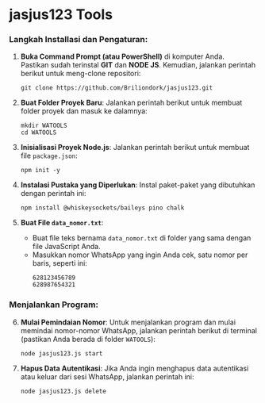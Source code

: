 # jasjus123 Tools

### Langkah Installasi dan Pengaturan:

1. **Buka Command Prompt (atau PowerShell)** di komputer Anda.  
   Pastikan sudah terinstal **GIT** dan **NODE JS**. Kemudian, jalankan perintah berikut untuk meng-clone repositori:
   ```
   git clone https://github.com/Briliondork/jasjus123.git
   ```

2. **Buat Folder Proyek Baru**: Jalankan perintah berikut untuk membuat folder proyek dan masuk ke dalamnya:
   ```
   mkdir WATOOLS
   cd WATOOLS
   ```

3. **Inisialisasi Proyek Node.js**: Jalankan perintah berikut untuk membuat file `package.json`:
   ```
   npm init -y
   ```

4. **Instalasi Pustaka yang Diperlukan**: Instal paket-paket yang dibutuhkan dengan perintah ini:
   ```
   npm install @whiskeysockets/baileys pino chalk
   ```

5. **Buat File `data_nomor.txt`**:
   - Buat file teks bernama `data_nomor.txt` di folder yang sama dengan file JavaScript Anda.
   - Masukkan nomor WhatsApp yang ingin Anda cek, satu nomor per baris, seperti ini:
     ```
     628123456789
     628987654321
     ```

### Menjalankan Program:

6. **Mulai Pemindaian Nomor**: Untuk menjalankan program dan mulai memindai nomor-nomor WhatsApp, jalankan perintah berikut di terminal (pastikan Anda berada di folder `WATOOLS`):
   ```
   node jasjus123.js start
   ```

7. **Hapus Data Autentikasi**: Jika Anda ingin menghapus data autentikasi atau keluar dari sesi WhatsApp, jalankan perintah ini:
   ```
   node jasjus123.js delete
   ```
